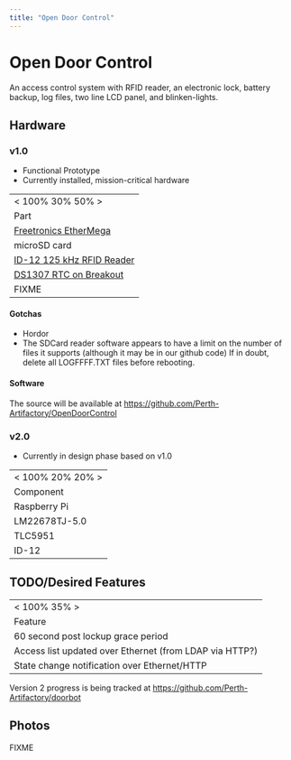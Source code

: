 ```yaml
---
title: "Open Door Control"
---
```

# Open Door Control

An access control system with RFID reader, an electronic lock, battery backup, log files, two line LCD panel, and blinken-lights.

## Hardware

### v1.0

-   Functional Prototype
-   Currently installed, mission-critical hardware

|                                                                                                                           |
|---------------------------------------------------------------------------------------------------------------------------|
| \< 100% 30% 50% \>                                                                                                        |
| Part                                                                                                                      |
| [Freetronics EtherMega](http://www.freetronics.com/products/ethermega-arduino-mega-2560-compatible-with-onboard-ethernet) |
| microSD card                                                                                                              |
| [ID-12 125 kHz RFID Reader](http://www.sparkfun.com/products/8419)                                                        |
| [DS1307 RTC on Breakout](https://www.adafruit.com/products/264)                                                           |
| FIXME                                                                                                                     |

#### Gotchas

-   Hordor
-   The SDCard reader software appears to have a limit on the number of files it supports (although it may be in our github code) If in doubt, delete all LOGFFFF.TXT files before rebooting.

#### Software

The source will be available at <https://github.com/Perth-Artifactory/OpenDoorControl>

### v2.0

-   Currently in design phase based on v1.0

|                    |
|--------------------|
| \< 100% 20% 20% \> |
| Component          |
| Raspberry Pi       |
| LM22678TJ-5.0      |
| TLC5951            |
| ID-12              |

## TODO/Desired Features

|                                                         |
|---------------------------------------------------------|
| \< 100% 35% \>                                          |
| Feature                                                 |
| 60 second post lockup grace period                      |
| Access list updated over Ethernet (from LDAP via HTTP?) |
| State change notification over Ethernet/HTTP            |

Version 2 progress is being tracked at <https://github.com/Perth-Artifactory/doorbot>

## Photos

FIXME
